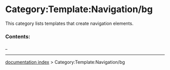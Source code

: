 # Category:Template:Navigation/bg
This category lists templates that create navigation elements.

### Contents:

_

---
[documentation index](../README.md) > Category:Template:Navigation/bg
